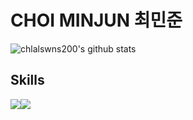 # CHOI MINJUN 최민준
![chlalswns200's github stats](https://github-readme-stats.vercel.app/api?username=chlalswns200&show_icons=true)

## Skills
<img src="https://img.shields.io/badge/Python-3776AB?style=flat-square&logo=python&logoColor=white"/><img src="https://img.shields.io/badge/Spring-6DB33F?style=flat-square&logo=spring&logoColor=white"/>

